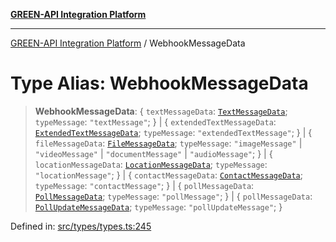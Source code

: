 [**GREEN-API Integration Platform**](../README.md)

***

[GREEN-API Integration Platform](../globals.md) / WebhookMessageData

# Type Alias: WebhookMessageData

> **WebhookMessageData**: \{ `textMessageData`: [`TextMessageData`](../interfaces/TextMessageData.md); `typeMessage`: `"textMessage"`; \} \| \{ `extendedTextMessageData`: [`ExtendedTextMessageData`](../interfaces/ExtendedTextMessageData.md); `typeMessage`: `"extendedTextMessage"`; \} \| \{ `fileMessageData`: [`FileMessageData`](../interfaces/FileMessageData.md); `typeMessage`: `"imageMessage"` \| `"videoMessage"` \| `"documentMessage"` \| `"audioMessage"`; \} \| \{ `locationMessageData`: [`LocationMessageData`](../interfaces/LocationMessageData.md); `typeMessage`: `"locationMessage"`; \} \| \{ `contactMessageData`: [`ContactMessageData`](../interfaces/ContactMessageData.md); `typeMessage`: `"contactMessage"`; \} \| \{ `pollMessageData`: [`PollMessageData`](../interfaces/PollMessageData.md); `typeMessage`: `"pollMessage"`; \} \| \{ `pollMessageData`: [`PollUpdateMessageData`](../interfaces/PollUpdateMessageData.md); `typeMessage`: `"pollUpdateMessage"`; \}

Defined in: [src/types/types.ts:245](https://github.com/green-api/greenapi-integration/blob/65d246f492cf703d5fb1135013cb3aaba77514dc/src/types/types.ts#L245)
